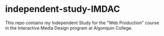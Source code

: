 # independent-study-IMDAC
This repo contains my Independent Study for the "Web Production" course in the Interactive Media Design program at Algonquin College.
